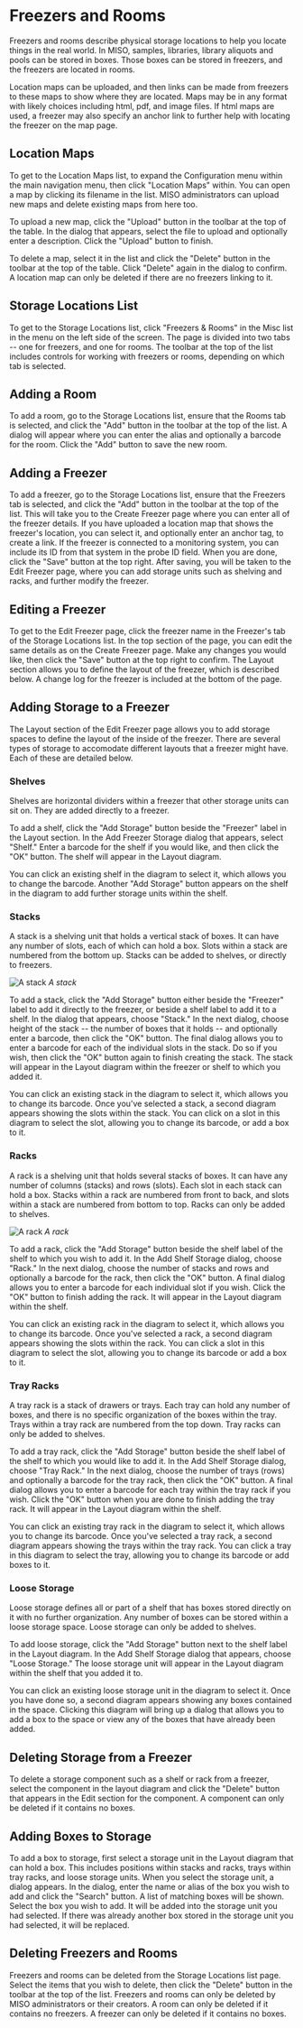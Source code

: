# Freezers and Rooms

Freezers and rooms describe physical storage locations to help you locate things in the real world. In MISO, samples,
libraries, library aliquots and pools can be stored in boxes. Those boxes can be stored in freezers, and the freezers
are located in rooms.

Location maps can be uploaded, and then links can be made from freezers to these maps to show where they are located.
Maps may be in any format with likely choices including html, pdf, and image files. If html maps are used, a freezer
may also specify an anchor link to further help with locating the freezer on the map page.

## Location Maps

To get to the Location Maps list, to expand the Configuration menu within the main navigation menu, then click
"Location Maps" within. You can open a map by clicking its filename in the list. MISO administrators can upload new
maps and delete existing maps from here too.

To upload a new map, click the "Upload" button in the toolbar at the top of the table. In the dialog that appears,
select the file to upload and optionally enter a description. Click the "Upload" button to finish.

To delete a map, select it in the list and click the "Delete" button in the toolbar at the top of the table. Click
"Delete" again in the dialog to confirm. A location map can only be deleted if there are no freezers linking to it.


## Storage Locations List

To get to the Storage Locations list, click "Freezers & Rooms" in the Misc list in the menu on the left side of the
screen. The page is divided into two tabs -- one for freezers, and one for rooms. The toolbar at the top of the list
includes controls for working with freezers or rooms, depending on which tab is selected.


## Adding a Room

To add a room, go to the Storage Locations list, ensure that the Rooms tab is selected, and click the "Add" button in
the toolbar at the top of the list. A dialog will appear where you can enter the alias and optionally a barcode for the
room. Click the "Add" button to save the new room.


## Adding a Freezer

To add a freezer, go to the Storage Locations list, ensure that the Freezers tab is selected, and click the "Add"
button in the toolbar at the top of the list. This will take you to the Create Freezer page where you can enter all of
the freezer details. If you have uploaded a location map that shows the freezer's location, you can select it, and
optionally enter an anchor tag, to create a link. If the freezer is connected to a monitoring system, you can include
its ID from that system in the probe ID field. When you are done, click the "Save" button at the top right. After
saving, you will be taken to the Edit Freezer page, where you can add storage units such as shelving and racks, and
further modify the freezer.


## Editing a Freezer

To get to the Edit Freezer page, click the freezer name in the Freezer's tab of the Storage Locations list. In the top
section of the page, you can edit the same details as on the Create Freezer page. Make any changes you would like, then
click the "Save" button at the top right to confirm. The Layout section allows you to define the layout of the freezer,
which is described below. A change log for the freezer is included at the bottom of the page.


## Adding Storage to a Freezer

The Layout section of the Edit Freezer page allows you to add storage spaces to define the layout of the inside of the
freezer. There are several types of storage to accomodate different layouts that a freezer might have. Each of these
are detailed below.

### Shelves

Shelves are horizontal dividers within a freezer that other storage units can sit on. They are added directly to a
freezer.

To add a shelf, click the "Add Storage" button beside the "Freezer" label in the Layout section. In the Add
Freezer Storage dialog that appears, select "Shelf." Enter a barcode for the shelf if you would like, and then click
the "OK" button. The shelf will appear in the Layout diagram.

You can click an existing shelf in the diagram to select it, which allows you to change the barcode. Another "Add
Storage" button appears on the shelf in the diagram to add further storage units within the shelf.


### Stacks

A stack is a shelving unit that holds a vertical stack of boxes. It can have any number of slots, each of which can
hold a box. Slots within a stack are numbered from the bottom up. Stacks can be added to shelves, or directly to
freezers.


![A stack](../images/storage-stack.png)
*A stack*

To add a stack, click the "Add Storage" button either beside the "Freezer" label to add it directly to the freezer, or
beside a shelf label to add it to a shelf. In the dialog that appears, choose "Stack." In the next dialog, choose
height of the stack -- the number of boxes that it holds -- and optionally enter a barcode, then click the "OK" button.
The final dialog allows you to enter a barcode for each of the individual slots in the stack. Do so if you wish, then
click the "OK" button again to finish creating the stack. The stack will appear in the Layout diagram within the
freezer or shelf to which you added it.

You can click an existing stack in the diagram to select it, which allows you to change its barcode. Once you've
selected a stack, a second diagram appears showing the slots within the stack. You can click on a slot in this diagram
to select the slot, allowing you to change its barcode, or add a box to it.


### Racks

A rack is a shelving unit that holds several stacks of boxes. It can have any number of columns (stacks) and rows
(slots). Each slot in each stack can hold a box. Stacks within a rack are numbered from front to back, and slots within
a stack are numbered from bottom to top. Racks can only be added to shelves.

![A rack](../images/storage-rack.png)
*A rack*

To add a rack, click the "Add Storage" button beside the shelf label of the shelf to which you wish to add it. In the
Add Shelf Storage dialog, choose "Rack." In the next dialog, choose the number of stacks and rows and optionally a
barcode for the rack, then click the "OK" button. A final dialog allows you to enter a barcode for each individual slot
if you wish. Click the "OK" button to finish adding the rack. It will appear in the Layout diagram within the shelf.

You can click an existing rack in the diagram to select it, which allows you to change its barcode. Once you've
selected a rack, a second diagram appears showing the slots within the rack. You can click a slot in this diagram to
select the slot, allowing you to change its barcode or add a box to it.


### Tray Racks

A tray rack is a stack of drawers or trays. Each tray can hold any number of boxes, and there is no specific
organization of the boxes within the tray. Trays within a tray rack are numbered from the top down. Tray racks can only
be added to shelves.

To add a tray rack, click the "Add Storage" button beside the shelf label of the shelf to which you would like to add
it. In the Add Shelf Storage dialog, choose "Tray Rack." In the next dialog, choose the number of trays (rows) and
optionally a barcode for the tray rack, then click the "OK" button. A final dialog allows you to enter a barcode for
each tray within the tray rack if you wish. Click the "OK" button when you are done to finish adding the tray rack. It
will appear in the Layout diagram within the shelf.

You can click an existing tray rack in the diagram to select it, which allows you to change its barcode. Once you've
selected a tray rack, a second diagram appears showing the trays within the tray rack. You can click a tray in this
diagram to select the tray, allowing you to change its barcode or add boxes to it.


### Loose Storage

Loose storage defines all or part of a shelf that has boxes stored directly on it with no further organization. Any
number of boxes can be stored within a loose storage space. Loose storage can only be added to shelves.

To add loose storage, click the "Add Storage" button next to the shelf label in the Layout diagram. In the Add Shelf
Storage dialog that appears, choose "Loose Storage." The loose storage unit will appear in the Layout diagram within
the shelf that you added it to.

You can click an existing loose storage unit in the diagram to select it. Once you have done so, a second diagram
appears showing any boxes contained in the space. Clicking this diagram will bring up a dialog that allows you to add
a box to the space or view any of the boxes that have already been added.


## Deleting Storage from a Freezer

To delete a storage component such as a shelf or rack from a freezer, select the component in the layout diagram and
click the "Delete" button that appears in the Edit section for the component. A component can only be deleted if it
contains no boxes.


## Adding Boxes to Storage

To add a box to storage, first select a storage unit in the Layout diagram that can hold a box. This includes positions
within stacks and racks, trays within tray racks, and loose storage units. When you select the storage unit, a dialog
appears. In the dialog, enter the name or alias of the box you wish to add and click the "Search" button. A list of
matching boxes will be shown. Select the box you wish to add. It will be added into the storage unit you had selected.
If there was already another box stored in the storage unit you had selected, it will be replaced.

## Deleting Freezers and Rooms

Freezers and rooms can be deleted from the Storage Locations list page. Select the items that you wish to delete, then
click the "Delete" button in the toolbar at the top of the list. Freezers and rooms can only be deleted by MISO
administrators or their creators. A room can only be deleted if it contains no freezers. A freezer can only be deleted
if it contains no boxes.
